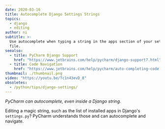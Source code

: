 ```yaml
---
date: 2020-03-16
title: Autocomplete Django Settings Strings
topics:
  - django
  - editing
author: ni
subtitle: >-
  Use autocomplete when typing a string in the apps section of your settings
  file.
seealso:
  - title: PyCharm Django Support
    href: "https://www.jetbrains.com/help/pycharm/django-support7.html"
  - title: Code Navigation
    href: "https://www.jetbrains.com/help/pycharm/auto-completing-code.html"
thumbnail: ./thumbnail.png
video: "https://youtu.be/Tc1n43evD_8"
obsoletes:
  - /python/tips/django-settings/
---
```


_PyCharm can autocomplete, even inside a Django string._

Editing a magic string, such as the list of installed apps in Django's `settings.py`? PyCharm understands those and can autocomplete and navigate.
